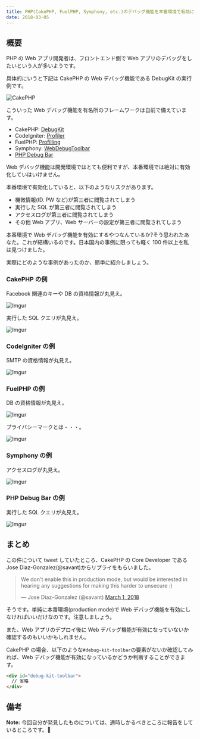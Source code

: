 ```yaml
---
title: PHP(CakePHP, FuelPHP, Symphony, etc.)のデバッグ機能を本番環境で有効にしてはいけない
date: 2018-03-05
---
```


## 概要

PHP の Web アプリ開発者は、フロントエンド側で Web アプリのデバッグをしたいという人が多いようです。

具体的にいうと下記は CakePHP の Web デバッグ機能である DebugKit の実行例です。

![CakePHP](https://book.cakephp.org/3.0/ja/_images/history-panel-use.gif)

こういった Web デバッグ機能を有名所のフレームワークは自前で備えています。

- CakePHP: [DebugKit](https://github.com/cakephp/debug_kit)
- CodeIgniter: [Profiler](https://www.codeigniter.com/userguide3/general/profiling.html)
- FuelPHP: [Profilling](https://fuelphp.com/docs/general/profiling.html)
- Symphony: [WebDebugToolbar](https://symfony.com/doc/master/page_creation.html#the-web-debug-toolbar-debugging-dream)
- [PHP Debug Bar](https://github.com/maximebf/php-debugbar)

Web デバッグ機能は開発環境ではとても便利ですが、本番環境では絶対に有効化していはいけません。

本番環境で有効化していると、以下のようなリスクがあります。

- 機微情報(ID. PW など)が第三者に閲覧されてしまう
- 実行した SQL が第三者に閲覧されてしまう
- アクセスログが第三者に閲覧されてしまう
- その他 Web アプリ、Web サーバーの設定が第三者に閲覧されてしまう

本番環境で Web デバッグ機能を有効にするやつなんているか?そう思われたあなた。これが結構いるのです。日本国内の事例に限っても軽く 100 件以上を私は見つけました。

実際にどのような事例があったのか、簡単に紹介しましょう。

### CakePHP の例

Facebook 関連のキーや DB の資格情報が丸見え。

![Imgur](https://i.imgur.com/fFnsGTl.png)

実行した SQL クエリが丸見え。

![Imgur](https://i.imgur.com/qVqCYVZ.png)

### CodeIgniter の例

SMTP の資格情報が丸見え。

![Imgur](https://i.imgur.com/9fmONl2.png)

### FuelPHP の例

DB の資格情報が丸見え。

![Imgur](https://i.imgur.com/vRkt2BF.png)

プライバシーマークとは・・・。

![Imgur](https://i.imgur.com/sEKPk1y.png)

### Symphony の例

アクセスログが丸見え。

![Imgur](https://i.imgur.com/xP4HeZA.png)

### PHP Debug Bar の例

実行した SQL クエリが丸見え。

![Imgur](https://i.imgur.com/murMZuM.png)

## まとめ

この件について tweet していたところ、CakePHP の Core Developer である Jose Diaz-Gonzalez(@savant)からリプライをもらいました。

<blockquote class="twitter-tweet" data-lang="en"><p lang="en" dir="ltr">We don&#39;t enable this in production mode, but would be interested in hearing any suggestions for making this harder to unsecure :)</p>&mdash; Jose Diaz-Gonzalez (@savant) <a href="https://twitter.com/savant/status/969101233519775744?ref_src=twsrc%5Etfw">March 1, 2018</a></blockquote>
<script async src="https://platform.twitter.com/widgets.js" charset="utf-8"></script>

そうです。単純に本番環境(production mode)で Web デバッグ機能を有効にしなければいいだけなのです。注意しましょう。

また、Web アプリのデプロイ後に Web デバッグ機能が有効になっていないか確認するのもいいかもしれません。

CakePHP の場合、以下のような`#debug-kit-toolbar`の要素がないか確認してみれば、Web デバッグ機能が有効になっているかどうか判断することができます。

```html
<div id="debug-kit-toolbar">
  // 省略
</div>
```

## 備考

**Note:** 今回自分が発見したものについては、適時しかるべきところに報告をしているところです。🙏
